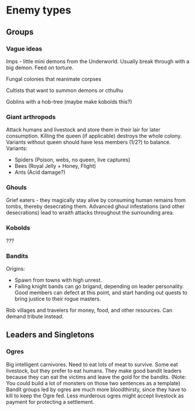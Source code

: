 # Enemy types
## Groups
### Vague ideas
Imps - little mini demons from the Underworld. Usually break through with a big demon. Feed on torture.

Fungal colonies that reanimate corpses

Cultists that want to summon demons or cthulhu

Goblins with a hob-tree (maybe make kobolds this?)

### Giant arthropods
Attack humans and livestock and store them in their lair for later consumption.
Killing the queen (if applicable) destroys the whole colony.
Variants without queen should have less members (1/2?) to balance.
Variants:
- Spiders (Poison, webs, no queen, live captures)
- Bees (Royal Jelly + Honey, Flight)
- Ants (Acid damage?)

### Ghouls
Grief eaters - they magically stay alive by consuming human remains from tombs, thereby desecrating them.
Advanced ghoul infestations (and other desecrations) lead to wraith attacks throughout the surrounding area.

### Kobolds
???

### Bandits
Origins:
- Spawn from towns with high unrest.
- Failing knight bands can go brigand, depending on leader personality. Good members can defect at this point, 
and start handing out quests to bring justice to their rogue masters.

Rob villages and travelers for money, food, and other resources.
Can demand tribute instead.

## Leaders and Singletons

### Ogres
Big intelligent carnivores. Need to eat lots of meat to survive. Some eat livestock, but they prefer to eat humans.
They make good bandit leaders because they can eat the victims and leave the gold for the bandits.
(Note: You could build a lot of monsters on those two sentences as a template)
Bandit groups led by ogres are much more bloodthirsty, since they have to kill to keep the Ogre fed.
Less murderous ogres might accept livestock as payment for protecting a settlement.

### 
